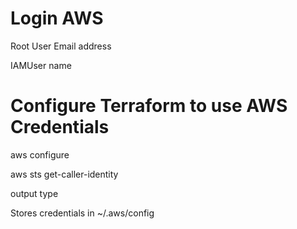 

# Login AWS
Root User Email address

IAMUser name


# Configure Terraform to use AWS Credentials

aws configure

aws sts get-caller-identity

output type

Stores credentials in ~/.aws/config